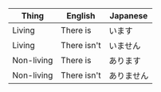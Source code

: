 |Thing|English|Japanese|
|-|-|-|
|Living|There is|います|
|Living|There isn't|いません|
|Non-living|There is|あります|
|Non-living|There isn't|ありません|